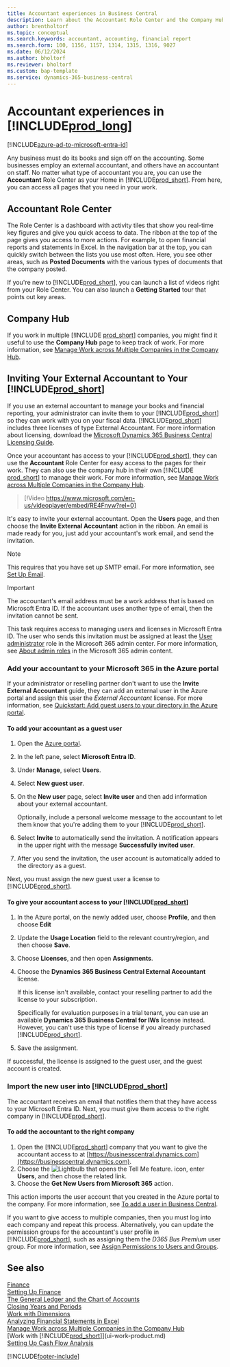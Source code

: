 ```yaml
---
title: Accountant experiences in Business Central
description: Learn about the Accountant Role Center and the Company Hub that support internal and external accountants in the client company.
author: brentholtorf
ms.topic: conceptual
ms.search.keywords: accountant, accounting, financial report
ms.search.form: 100, 1156, 1157, 1314, 1315, 1316, 9027
ms.date: 06/12/2024
ms.author: bholtorf
ms.reviewer: bholtorf
ms.custom: bap-template
ms.service: dynamics-365-business-central
---
```

# Accountant experiences in [!INCLUDE[prod_long](includes/prod_long.md)]

[!INCLUDE[azure-ad-to-microsoft-entra-id](~/../shared-content/shared/azure-ad-to-microsoft-entra-id.md)]

Any business must do its books and sign off on the accounting. Some businesses employ an external accountant, and others have an accountant on staff. No matter what type of accountant you are, you can use the **Accountant** Role Center as your Home in [!INCLUDE[prod_short](includes/prod_short.md)]. From here, you can access all pages that you need in your work.  

## Accountant Role Center

The Role Center is a dashboard with activity tiles that show you real-time key figures and give you quick access to data. The ribbon at the top of the page gives you access to more actions. For example, to open financial reports and statements in Excel. In the navigation bar at the top, you can quickly switch between the lists you use most often. Here, you see other areas, such as **Posted Documents** with the various types of documents that the company posted.  

If you're new to [!INCLUDE[prod_short](includes/prod_short.md)], you can launch a list of videos right from your Role Center. You can also launch a **Getting Started** tour that points out key areas.  

## Company Hub

If you work in multiple [!INCLUDE [prod_short](includes/prod_short.md)] companies, you might find it useful to use the **Company Hub** page to keep track of work. For more information, see [Manage Work across Multiple Companies in the Company Hub](company-hub.md).  

## <a name="inviteaccountant"></a>Inviting Your External Accountant to Your [!INCLUDE[prod_short](includes/prod_short.md)]

If you use an external accountant to manage your books and financial reporting, your administrator can invite them to your [!INCLUDE[prod_short](includes/prod_short.md)] so they can work with you on your fiscal data. [!INCLUDE[prod_short](includes/prod_short.md)] includes three licenses of type External Accountant. For more information about licensing, download the [Microsoft Dynamics 365 Business Central Licensing Guide](https://go.microsoft.com/fwlink/?LinkId=866544).

Once your accountant has access to your [!INCLUDE[prod_short](includes/prod_short.md)], they can use the **Accountant** Role Center for easy access to the pages for their work. They can also use the company hub in their own [!INCLUDE [prod_short](includes/prod_short.md)] to manage their work. For more information, see [Manage Work across Multiple Companies in the Company Hub](company-hub.md).  

> [!Video https://www.microsoft.com/en-us/videoplayer/embed/RE4Fnyw?rel=0]

It's easy to invite your external accountant. Open the **Users** page, and then choose the **Invite External Accountant** action in the ribbon. An email is made ready for you, just add your accountant's work email, and send the invitation.  

> [!Note]  
> This requires that you have set up SMTP email. For more information, see [Set Up Email](admin-how-setup-email.md).  

<!-- ![Invite your accountant.](./media/finance-invite-accountant/invite-accountant.png)-->

> [!IMPORTANT]  
> The accountant's email address must be a work address that is based on Microsoft Entra ID. If the accountant uses another type of email, then the invitation cannot be sent.
>
> This task requires access to managing users and licenses in Microsoft Entra ID. The user who sends this invitation must be assigned at least the [User administrator](/entra/identity/role-based-access-control/permissions-reference#user-administrator) role in the Microsoft 365 admin center. For more information, see [About admin roles](/microsoft-365/admin/add-users/about-admin-roles) in the Microsoft 365 admin content.  

### Add your accountant to your Microsoft 365 in the Azure portal

If your administrator or reselling partner don't want to use the **Invite External Accountant** guide, they can add an external user in the Azure portal and assign this user the *External Accountant* license. For more information, see [Quickstart: Add guest users to your directory in the Azure portal](/azure/active-directory/b2b/b2b-quickstart-add-guest-users-portal).

#### To add your accountant as a guest user

1. Open the [Azure portal](https://portal.azure.com/).
2. In the left pane, select **Microsoft Entra ID**.
3. Under **Manage**, select **Users**.
4. Select **New guest user**.
5. On the **New user** page, select **Invite user** and then add information about your external accountant.  

   Optionally, include a personal welcome message to the accountant to let them know that you're adding them to your [!INCLUDE[prod_short](includes/prod_short.md)].

6. Select **Invite** to automatically send the invitation. A notification appears in the upper right with the message **Successfully invited user**. 
7. After you send the invitation, the user account is automatically added to the directory as a guest.

Next, you must assign the new guest user a license to [!INCLUDE[prod_short](includes/prod_short.md)].

#### To give your accountant access to your [!INCLUDE[prod_short](includes/prod_short.md)]

1. In the Azure portal, on the newly added user, choose **Profile**, and then choose **Edit**
2. Update the **Usage Location** field to the relevant country/region, and then choose **Save**.
3. Choose **Licenses**, and then open **Assignments**.
4. Choose the **Dynamics 365 Business Central External Accountant** license.  
    
    If this license isn't available, contact your reselling partner to add the license to your subscription.

    Specifically for evaluation purposes in a trial tenant, you can use an available **Dynamics 365 Business Central for IWs** license instead. However, you can't use this type of license if you already purchased [!INCLUDE[prod_short](includes/prod_short.md)]. 
5. Save the assignment.

If successful, the license is assigned to the guest user, and the guest account is created.

### Import the new user into [!INCLUDE[prod_short](includes/prod_short.md)]

The accountant receives an email that notifies them that they have access to your Microsoft Entra ID. Next, you must give them access to the right company in [!INCLUDE[prod_short](includes/prod_short.md)].

#### To add the accountant to the right company

1. Open the [!INCLUDE[prod_short](includes/prod_short.md)] company that you want to give the accountant access to at [https://businesscentral.dynamics.com](https://businesscentral.dynamics.com).
2. Choose the ![Lightbulb that opens the Tell Me feature.](media/ui-search/search_small.png "Tell me what you want to do") icon, enter **Users**, and then chose the related link.  
3. Choose the **Get New Users from Microsoft 365** action.

This action imports the user account that you created in the Azure portal to the company. For more information, see [To add a user in Business Central](ui-how-users-permissions.md#adduser).  

If you want to give access to multiple companies, then you must log into each company and repeat this process. Alternatively, you can update the permission groups for the accountant's user profile in [!INCLUDE[prod_short](includes/prod_short.md)], such as assigning them the *D365 Bus Premium* user group. For more information, see [Assign Permissions to Users and Groups](ui-define-granular-permissions.md).  

## See also

[Finance](finance.md)  
[Setting Up Finance](finance-setup-finance.md)  
[The General Ledger and the Chart of Accounts](finance-general-ledger.md)  
[Closing Years and Periods](year-close-years-periods.md)  
[Work with Dimensions](finance-dimensions.md)  
[Analyzing Financial Statements in Excel](finance-analyze-excel.md)  
[Manage Work across Multiple Companies in the Company Hub](company-hub.md)  
[Work with [!INCLUDE[prod_short](includes/prod_short.md)]](ui-work-product.md)  
[Setting Up Cash Flow Analysis](finance-setup-cash-flow-analyses.md)  


[!INCLUDE[footer-include](includes/footer-banner.md)]